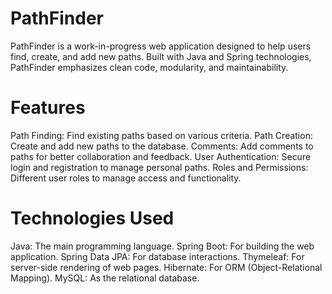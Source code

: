# PathFinder
PathFinder is a work-in-progress web application designed to help users find, create, and add new paths. Built with Java and Spring technologies, PathFinder emphasizes clean code, modularity, and maintainability.
# Features
Path Finding: Find existing paths based on various criteria.
Path Creation: Create and add new paths to the database.
Comments: Add comments to paths for better collaboration and feedback.
User Authentication: Secure login and registration to manage personal paths.
Roles and Permissions: Different user roles to manage access and functionality.
# Technologies Used
Java: The main programming language.
Spring Boot: For building the web application.
Spring Data JPA: For database interactions.
Thymeleaf: For server-side rendering of web pages.
Hibernate: For ORM (Object-Relational Mapping).
MySQL: As the relational database.
